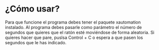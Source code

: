 # ¿Cómo usar?
Para que funcione el programa debes tener el paquete
xautomation instalado. Al programa debes pasarle como parámetro el número de segundos que quieres que el ratón esté moviéndose de forma aleatoria.
Si quieres hacer que pare, puslsa Control + C o espera a que pasen los segundos que le has indicado.
